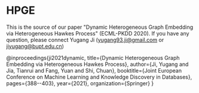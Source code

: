 # HPGE

This is the source of our paper "Dynamic Heterogeneous Graph Embedding via Heterogeneous Hawkes Process" (ECML-PKDD 2020). If you have any question, please connect Yugang Ji (yugang93.ji@gmail.com or jiyugang@bupt.edu.cn)


@inproceedings{ji2021dynamic,
  title={Dynamic Heterogeneous Graph Embedding via Heterogeneous Hawkes Process},
  author={Ji, Yugang and Jia, Tianrui and Fang, Yuan and Shi, Chuan},
  booktitle={Joint European Conference on Machine Learning and Knowledge Discovery in Databases},
  pages={388--403},
  year={2021},
  organization={Springer}
}
